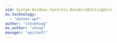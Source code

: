 ```yaml
---
uid: System.Windows.Controls.DataGridEditingUnit
ms.technology: 
  - "dotnet-wpf"
author: "stevehoag"
ms.author: "shoag"
manager: "wpickett"
---
```

